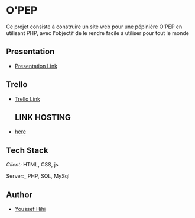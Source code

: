 # O'PEP

Ce projet consiste à construire un site web pour une pépinière O'PEP en utilisant PHP, avec l'objectif de le rendre facile à utiliser pour tout le monde

## Presentation

- [Presentation Link](https://www.canva.com/design/DAF4MNMPxuI/hE8-_R5uYHNB5AnlbWp0tA/edit?utm_content=DAF4MNMPxuI&utm_campaign=designshare&utm_medium=link2&utm_source=sharebutton)

## Trello

- [Trello Link](https://trello.com/invite/b/opHunXmM/ATTIaa579e4939b019bbe4737487f1b264c3A46898E2/brief-9-quiz)
  
  ## LINK HOSTING
 - [here](https://quiz-aws.000webhostapp.com/)

## Tech Stack

_Client:_ HTML, CSS, js

Server:_ PHP, SQL, MySql

## Author

- [Youssef Hihi](https://github.com/youssefhihi)

